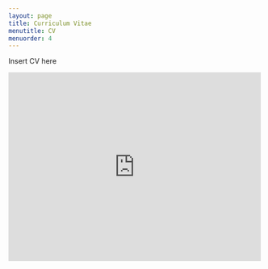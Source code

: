 ```yaml
---
layout: page
title: Curriculum Vitae
menutitle: CV
menuorder: 4
---
```


Insert CV here

<embed src="https://drive.google.com/viewerng/
viewer?embedded=true&url=https://www.docdroid.net/C07WvZs/s-bodek-cv-nov2022-pdf" width="500" height="375">



<!-- Embed PDF File -->
<!--<object src="/S_Bodek_CV_Nov2022.pdf" type="application/pdf" title="S_Bodek_CV" width="500" height="720">
    <a href="/S_Bodek_CV_Nov2022.pdf">shree</a> 
</object>-->


<!--https://drive.google.com/file/d/1ccyGa_QH5G4TtgnmQ0ErbbBNmEH9sXSW/view?usp=sharing-->
